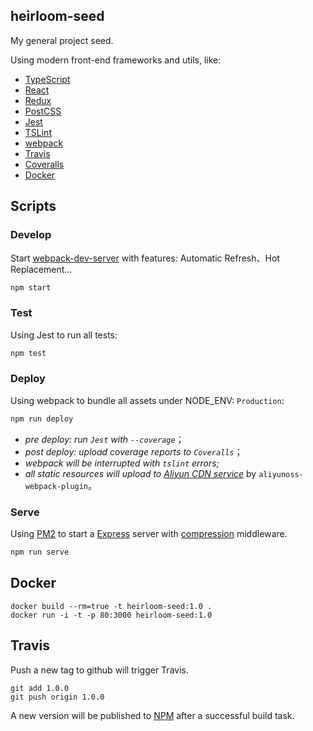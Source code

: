 ## heirloom-seed
My general project seed. 

Using modern front-end frameworks and utils, like:

+ [TypeScript](https://www.typescriptlang.org/)
+ [React](https://facebook.github.io/react/) 
+ [Redux](http://redux.js.org/)
+ [PostCSS](http://postcss.org/)
+ [Jest](https://facebook.github.io/jest/)
+ [TSLint](https://palantir.github.io/tslint/)
+ [webpack](http://webpack.github.io/docs/)
+ [Travis](https://travis-ci.org/)
+ [Coveralls](https://coveralls.io/)
+ [Docker](https://www.docker.com/)
 
## Scripts
 
### Develop

Start [webpack-dev-server](http://webpack.github.io/docs/webpack-dev-server.html) with features: Automatic Refresh、Hot Replacement...

```bash
npm start
```
 
### Test

Using Jest to run all tests:


```bash
npm test
```

### Deploy
Using webpack to bundle all assets under NODE_ENV: `Production`:
```bash
npm run deploy
```
+ *pre deploy: run `Jest` with `--coverage`*；
+ *post deploy: upload coverage reports to `Coveralls`*；
+ *webpack will be interrupted with `tslint` errors;*
+ *all static resources will upload to [Aliyun CDN service](https://cn.aliyun.com/product/cdn)* by `aliyunoss-webpack-plugin`。


### Serve
Using [PM2](https://github.com/Unitech/pm2) to start a [Express](https://github.com/expressjs/express) server with [compression](https://github.com/expressjs/compression) middleware.
```bash
npm run serve
```
## Docker
```
docker build --rm=true -t heirloom-seed:1.0 .
docker run -i -t -p 80:3000 heirloom-seed:1.0
```

## Travis

Push a new tag to github will trigger Travis.
```
git add 1.0.0
git push origin 1.0.0
```

A new version will be published to [NPM](https://www.npmjs.com/) after a successful build task.

